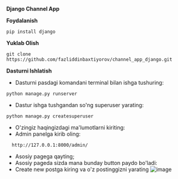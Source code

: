 **Django Channel App**

**Foydalanish**
```
pip install django
```
**Yuklab Olish**
```
git clone https://github.com/fazliddinbaxtiyorov/channel_app_django.git
```

**Dasturni Ishlatish**
  * Dasturni pasdagi komandani terminal bilan ishga tushuring: 
```
python manage.py runserver
```
  * Dastur ishga tushgandan so'ng superuser yarating:
  ```
  python manage.py createsuperuser
  ```
  * O'zingiz haqingizdagi ma'lumotlarni kiriting:
  * Admin panelga kirib oling:
  ```
    http://127.0.0.1:8000/admin/
  ``` 
  * Asosiy pagega qayting;
  * Asosiy pageda sizda mana bunday button paydo bo'ladi:
  * Create new postga kiring va o'z postinggizni yarating 
  ![image](https://github.com/fazliddinbaxtiyorov/channel_app_django/assets/137509986/d659d3e8-a416-4f20-ad8d-92e2b499ee73)


 
